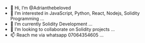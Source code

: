 - 👋 Hi, I’m @Adrianthebeloved
- 👀 I’m interested in JavaScript, Python, React, Nodejs, Solidity Programming ...
- 🌱 I’m currently Solidity Development ...
- 💞️ I’m looking to collaborate on Solidity projects ...
- 📫 Reach me via whatsapp 07064354605  ...

<!---
Adrianthebeloved/Adrianthebeloved is a ✨ special ✨ repository because its `README.md` (this file) appears on your GitHub profile.
You can click the Preview link to take a look at your changes.
--->
